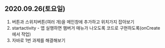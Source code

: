 ## 2020.09.26(토요일)



1. 버튼과 스위치버튼(여러 개)을 메인창에 추가하고 위치가지 잡아보기
2. startactivity - 앱 실행하면 햄버거 매뉴가 나오도록 코드로 구현하도록(onCreate 에서 작업)
3. 자바로 1번 과제를 해결해보기

